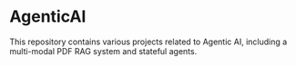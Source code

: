 # AgenticAI

This repository contains various projects related to Agentic AI, including a multi-modal PDF RAG system and stateful agents. 